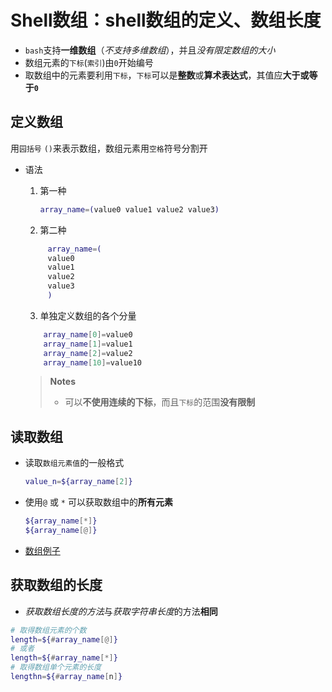 # Shell数组：shell数组的定义、数组长度

- `bash`支持**一维数组**（*不支持多维数组*），并且*没有限定数组的大小*
- 数组元素的`下标`(`索引`)由`0`开始编号
- 取数组中的元素要利用`下标`，`下标`可以是**整数**或**算术表达式**，其值应**大于或等于`0`**

## 定义数组

用`园括号` `()`来表示数组，数组元素用`空格`符号分割开

- 语法
   1. 第一种
        ```bash
        array_name=(value0 value1 value2 value3)
        ```
   2. 第二种 
   ```bash
        array_name=(
        value0
        value1
        value2
        value3
        )
   ```
   3. 单独定义数组的各个分量
  
    ```bash
        array_name[0]=value0
        array_name[1]=value1
        array_name[2]=value2
        array_name[10]=value10
    ```

    > **Notes**
    > - 可以**不使用连续的下标**，而且`下标`的范围**没有限制** 

## 读取数组

- 读取`数组元素值`的一般格式

    ```bash
    value_n=${array_name[2]}
    ``` 

- 使用`@` 或 `*` 可以获取数组中的**所有元素**
    ```bash
    ${array_name[*]}
    ${array_name[@]}
    ```


- [数组例子](../Shell.Demo/array.demo.sh)    

## 获取数组的长度

- *获取数组长度的方法*与*获取字符串长度*的方法**相同**

```bash
# 取得数组元素的个数
length=${#array_name[@]}
# 或者
length=${#array_name[*]}
# 取得数组单个元素的长度
lengthn=${#array_name[n]}
```